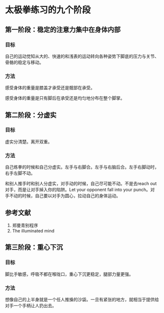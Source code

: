 # 太极拳练习的九个阶段

## 第一阶段：稳定的注意力集中在身体内部

### 目标

自己的运动觉知从大的、快速的和浅表的运动转向各种姿势下脚底的压力与关节、骨骼的稳定与移动。

### 方法

感受身体的重量是膝盖才承受还是髋部在承受。

感受身体的重量是只有脚后在承受还是均匀地分布在整个脚掌。

## 第二阶段：分虚实

### 目标

虚实分清楚。离开双重。

### 方法

自己练拳的时候和自己分虚实。左手与右脚合。左手与右脑后合。左手右脚动时，右手左脚不动。

和别人推手时和别人分虚实，对手动的时候，自己尽可能不动。不是去reach out对手，而是让对手掉入你的陷阱。Let your opponent fall into your punch。对手不动的时候，自己要以对手为圆心，拉动自己的身体运动。

## 参考文献

1. 郑曼青别程序
2. The illuminated mind

## 第三阶段：重心下沉

### 目标

脚比手敏感，呼吸不都在喉咙口，重心下沉更稳定，腿部力量更强。

### 方法

想像自己的上半身就是一个任人推搡的沙袋。一旦有紧张的地方，就相当于提供给对手一个手柄让人扔出去。

